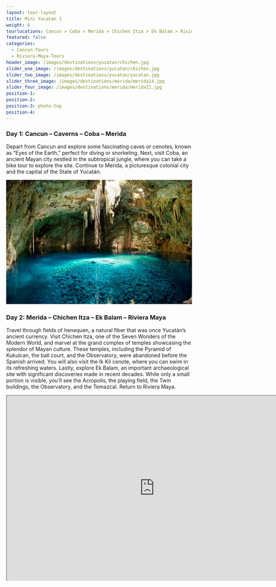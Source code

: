 ```yaml
---
layout: tour-layout
title: Mini Yucatan 1
weight: 6
tourlocations: Cancun > Coba > Merida > Chichen Itza > Ek Balam > Riviera Maya
featured: false
categories:
  - Cancun-Tours
  - Riviera-Maya-Tours
header_image: /images/destinations/yucatan/chichen.jpg
slider_one_image: /images/destinations/yucatan/chichen.jpg
slider_two_image: /images/destinations/yucatan/yucatan.jpg
slider_three_image: /images/destinations/merida/merida14.jpg
slider_four_image: /images/destinations/merida/merida11.jpg
position-1: 
position-2:
position-3: photo-top
position-4:
---
```


### Day 1: Cancun – Caverns – Coba – Merida

Depart from Cancun and explore some fascinating caves or cenotes, known as “Eyes of the Earth,” perfect for diving or snorkeling. Next, visit Coba, an ancient Mayan city nestled in the subtropical jungle, where you can take a bike tour to explore the site. Continue to Merida, a picturesque colonial city and the capital of the State of Yucatán.

![](/images/destinations/yucatan/yucatan8.jpg)

### Day 2: Merida – Chichen Itza – Ek Balam – Riviera Maya

Travel through fields of henequen, a natural fiber that was once Yucatán’s ancient currency. Visit Chichen Itza, one of the Seven Wonders of the Modern World, and marvel at the grand complex of temples showcasing the splendor of Mayan culture. These temples, including the Pyramid of Kukulcan, the ball court, and the Observatory, were abandoned before the Spanish arrived. You will also visit the Ik Kil cenote, where you can swim in its refreshing waters. Lastly, explore Ek Balam, an important archaeological site with significant discoveries made in recent decades. While only a small portion is visible, you’ll see the Acropolis, the playing field, the Twin buildings, the Observatory, and the Temazcal. Return to Riviera Maya.

<div class="map-container">

<iframe src="https://www.google.com/maps/d/u/0/embed?mid=1k-V4OAipquUzYVL173ItB2a8vpne75s&amp;ehbc=2E312F&amp;noprof=1" width="800" height="500"></iframe>

</div>

&nbsp;